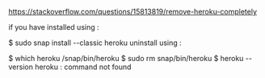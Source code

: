 https://stackoverflow.com/questions/15813819/remove-heroku-completely

if you have installed using :

$ sudo snap install --classic heroku
uninstall using :

$ which heroku
/snap/bin/heroku
$ sudo rm snap/bin/heroku
$ heroku --version
heroku : command not found